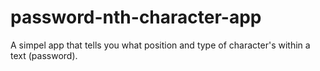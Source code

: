 # password-nth-character-app
A simpel app that tells you what position and type of character's within a text (password).
